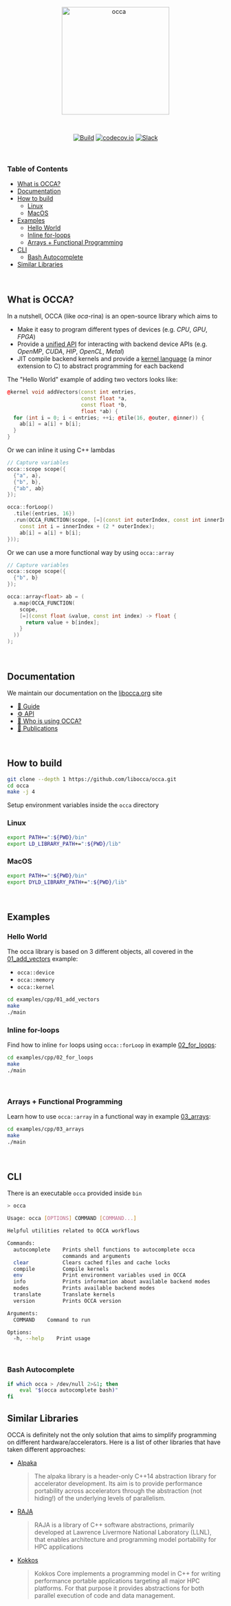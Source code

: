 <p align="center">
  <a href="https://libocca.org">
    <img alt="occa" src="https://libocca.org/assets/images/logo/blue.svg" width=250>
  </a>
</p>
&nbsp;
<p align="center">
  <a href="https://github.com/libocca/occa/workflows/Build/badge.svg"><img alt="Build" src="https://github.com/libocca/occa/workflows/Build/badge.svg"></a>
  <a href="https://codecov.io/github/libocca/occa"><img alt="codecov.io" src="https://codecov.io/github/libocca/occa/coverage.svg"></a>
  <a href="https://join.slack.com/t/libocca/shared_invite/zt-4jcnu451-qPpPWUzhm7YQKY_HMhIsIw"><img alt="Slack" src="https://img.shields.io/badge/Chat-on%20Slack-%23522653?logo=slack"></a>
</p>

&nbsp;

### Table of Contents

- [What is OCCA?](#what-is-occa)
- [Documentation](#documentation)
- [How to build](#build)
  - [Linux](#build-linux)
  - [MacOS](#build-macos)
- [Examples](#examples)
  - [Hello World](#examples-hello-world)
  - [Inline for-loops](#examples-for-loops)
  - [Arrays + Functional Programming](#examples-arrays)
- [CLI](#cli)
  - [Bash Autocomplete](#cli-autocomplete)
- [Similar Libraries](#similar-libraries)

&nbsp;

<h2 id="what-is-occa">What is OCCA?</h2>

In a nutshell, OCCA (like *oca*-rina) is an open-source library which aims to

- Make it easy to program different types of devices (e.g. _CPU_, _GPU_, _FPGA_)
- Provide a [unified API](https://libocca.org/#/guide/occa/introduction) for interacting with backend device APIs (e.g. _OpenMP_, _CUDA_, _HIP_, _OpenCL_, _Metal_)
- JIT compile backend kernels and provide a [kernel language](https://libocca.org/#/guide/okl/introduction) (a minor extension to C) to abstract programming for each backend

The "Hello World" example of adding two vectors looks like:

```cpp
@kernel void addVectors(const int entries,
                        const float *a,
                        const float *b,
                        float *ab) {
  for (int i = 0; i < entries; ++i; @tile(16, @outer, @inner)) {
    ab[i] = a[i] + b[i];
  }
}
```

Or we can inline it using C++ lambdas

```cpp
// Capture variables
occa::scope scope({
  {"a", a},
  {"b", b},
  {"ab", ab}
});

occa::forLoop()
  .tile({entries, 16})
  .run(OCCA_FUNCTION(scope, [=](const int outerIndex, const int innerIndex) -> void {
    const int i = innerIndex + (2 * outerIndex);
    ab[i] = a[i] + b[i];
}));
```

Or we can use a more functional way by using `occa::array`

```cpp
// Capture variables
occa::scope scope({
  {"b", b}
});

occa::array<float> ab = (
  a.map(OCCA_FUNCTION(
    scope,
    [=](const float &value, const int index) -> float {
      return value + b[index];
    }
  ))
);
```

&nbsp;

<h2 id="documentation">Documentation</h2>

We maintain our documentation on the [libocca.org](https://libocca.org) site

- [:notebook:	Guide](https://libocca.org/#/guide)
- [:gear: API](https://libocca.org/#/api)
- [🌟 Who is using OCCA?](https://libocca.org/#/gallery)
- [:lab_coat: Publications](https://libocca.org/#/publications)

&nbsp;

<h2 id="build">How to build</h2>

```bash
git clone --depth 1 https://github.com/libocca/occa.git
cd occa
make -j 4
```

Setup environment variables inside the `occa` directory

<h3 id="build-linux">Linux</h2>

```bash
export PATH+=":${PWD}/bin"
export LD_LIBRARY_PATH+=":${PWD}/lib"
```

<h3 id="build-macos">MacOS</h2>

```bash
export PATH+=":${PWD}/bin"
export DYLD_LIBRARY_PATH+=":${PWD}/lib"
```

&nbsp;

<h2 id="examples">Examples</h2>

<h3 id="examples-hello-world">Hello World</h3>

The occa library is based on 3 different objects, all covered in the [01_add_vectors](/examples/cpp/01_add_vectors) example:
- `occa::device`
- `occa::memory`
- `occa::kernel`

```bash
cd examples/cpp/01_add_vectors
make
./main
```

<h3 id="examples-for-loops">Inline for-loops</h3>

Find how to inline `for` loops using `occa::forLoop` in example [02_for_loops](/examples/cpp/02_for_loops):

```bash
cd examples/cpp/02_for_loops
make
./main
```

&nbsp;

<h3 id="examples-arrays">Arrays + Functional Programming</h3>

Learn how to use `occa::array` in a functional way in example [03_arrays](/examples/cpp/03_arrays):

```bash
cd examples/cpp/03_arrays
make
./main
```

&nbsp;

<h2 id="cli">CLI</h2>

There is an executable `occa` provided inside `bin`

```bash
> occa

Usage: occa [OPTIONS] COMMAND [COMMAND...]

Helpful utilities related to OCCA workflows

Commands:
  autocomplete    Prints shell functions to autocomplete occa
                  commands and arguments
  clear           Clears cached files and cache locks
  compile         Compile kernels
  env             Print environment variables used in OCCA
  info            Prints information about available backend modes
  modes           Prints available backend modes
  translate       Translate kernels
  version         Prints OCCA version

Arguments:
  COMMAND    Command to run

Options:
  -h, --help    Print usage
```

&nbsp;

<h3 id="cli-autocomplete">Bash Autocomplete</h3>

```bash
if which occa > /dev/null 2>&1; then
    eval "$(occa autocomplete bash)"
fi
```

<h2 id="similar-libraries">Similar Libraries</h2>

OCCA is definitely not the only solution that aims to simplify programming on different hardware/accelerators.
Here is a list of other libraries that have taken different approaches:

- [Alpaka](https://github.com/alpaka-group/alpaka)

  > The alpaka library is a header-only C++14 abstraction library for accelerator development. Its aim is to provide performance portability across accelerators through the abstraction (not hiding!) of the underlying levels of parallelism.

- [RAJA](https://github.com/LLNL/RAJA)

   > RAJA is a library of C++ software abstractions, primarily developed at Lawrence Livermore National Laboratory (LLNL), that enables architecture and programming model portability for HPC applications

- [Kokkos](https://github.com/kokkos/kokkos)

   > Kokkos Core implements a programming model in C++ for writing performance portable applications targeting all major HPC platforms. For that purpose it provides abstractions for both parallel execution of code and data management.
